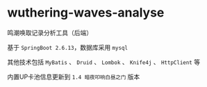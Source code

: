 # wuthering-waves-analyse
鸣潮唤取记录分析工具（后端）

基于 `SpringBoot 2.6.13`，数据库采用 `mysql`

其他技术包括 `MyBatis` 、 `Druid` 、 `Lombok` 、 `Knife4j` 、 `HttpClient` 等

内置UP卡池信息更新到 `1.4 暗夜叩响白昼之门` 版本
